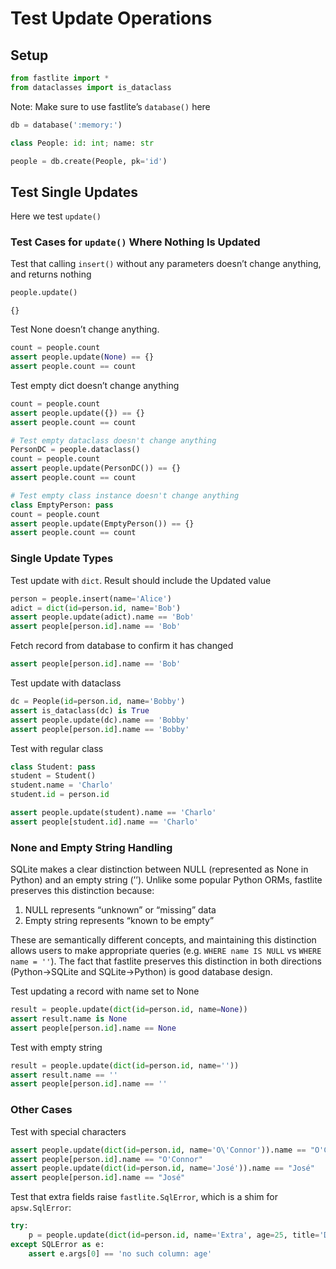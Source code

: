 # Test Update Operations


<!-- WARNING: THIS FILE WAS AUTOGENERATED! DO NOT EDIT! -->

## Setup

``` python
from fastlite import *
from dataclasses import is_dataclass
```

Note: Make sure to use fastlite’s `database()` here

``` python
db = database(':memory:')
```

``` python
class People: id: int; name: str
```

``` python
people = db.create(People, pk='id')
```

## Test Single Updates

Here we test `update()`

### Test Cases for `update()` Where Nothing Is Updated

Test that calling `insert()` without any parameters doesn’t change
anything, and returns nothing

``` python
people.update()
```

    {}

Test None doesn’t change anything.

``` python
count = people.count
assert people.update(None) == {}
assert people.count == count
```

Test empty dict doesn’t change anything

``` python
count = people.count
assert people.update({}) == {}
assert people.count == count
```

``` python
# Test empty dataclass doesn't change anything
PersonDC = people.dataclass()
count = people.count
assert people.update(PersonDC()) == {}
assert people.count == count
```

``` python
# Test empty class instance doesn't change anything
class EmptyPerson: pass
count = people.count
assert people.update(EmptyPerson()) == {}
assert people.count == count
```

### Single Update Types

Test update with `dict`. Result should include the Updated value

``` python
person = people.insert(name='Alice')
adict = dict(id=person.id, name='Bob')
assert people.update(adict).name == 'Bob'
assert people[person.id].name == 'Bob'
```

Fetch record from database to confirm it has changed

``` python
assert people[person.id].name == 'Bob'
```

Test update with dataclass

``` python
dc = People(id=person.id, name='Bobby')
assert is_dataclass(dc) is True
assert people.update(dc).name == 'Bobby'
assert people[person.id].name == 'Bobby'
```

Test with regular class

``` python
class Student: pass
student = Student()
student.name = 'Charlo'
student.id = person.id

assert people.update(student).name == 'Charlo'
assert people[student.id].name == 'Charlo'
```

### None and Empty String Handling

SQLite makes a clear distinction between NULL (represented as None in
Python) and an empty string (’’). Unlike some popular Python ORMs,
fastlite preserves this distinction because:

1.  NULL represents “unknown” or “missing” data
2.  Empty string represents “known to be empty”

These are semantically different concepts, and maintaining this
distinction allows users to make appropriate queries
(e.g. `WHERE name IS NULL` vs `WHERE name = ''`). The fact that fastlite
preserves this distinction in both directions (Python-\>SQLite and
SQLite-\>Python) is good database design.

Test updating a record with name set to None

``` python
result = people.update(dict(id=person.id, name=None))
assert result.name is None
assert people[person.id].name == None
```

Test with empty string

``` python
result = people.update(dict(id=person.id, name=''))
assert result.name == ''
assert people[person.id].name == ''
```

### Other Cases

Test with special characters

``` python
assert people.update(dict(id=person.id, name='O\'Connor')).name == "O'Connor"
assert people[person.id].name == "O'Connor"
assert people.update(dict(id=person.id, name='José')).name == "José"
assert people[person.id].name == "José"
```

Test that extra fields raise `fastlite.SqlError`, which is a shim for
`apsw.SqlError`:

``` python
try:
    p = people.update(dict(id=person.id, name='Extra', age=25, title='Dr'))
except SQLError as e:
    assert e.args[0] == 'no such column: age'
```
